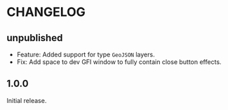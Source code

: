 # CHANGELOG

## unpublished

- Feature: Added support for type `GeoJSON` layers.
- Fix: Add space to dev GFI window to fully contain close button effects.

## 1.0.0

Initial release.
